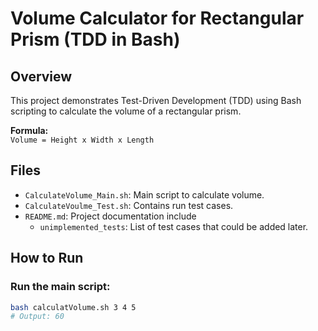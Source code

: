 # Volume Calculator for Rectangular Prism (TDD in Bash)

##  Overview
This project demonstrates Test-Driven Development (TDD) using Bash scripting to calculate the volume of a rectangular prism.

**Formula:**  
`Volume = Height x Width x Length`

##  Files
- `CalculateVolume_Main.sh`: Main script to calculate volume.
- `CalculateVoulme_Test.sh`: Contains run test cases.
- `README.md`: Project documentation include 
     - `unimplemented_tests`: List of test cases that could be added later.

##  How to Run

### Run the main script:
```bash
bash calculatVolume.sh 3 4 5
# Output: 60
